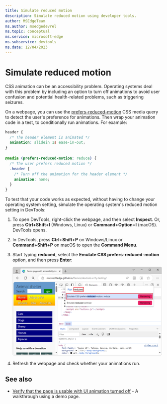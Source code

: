 ```yaml
---
title: Simulate reduced motion
description: Simulate reduced motion using developer tools.
author: MSEdgeTeam
ms.author: msedgedevrel
ms.topic: conceptual
ms.service: microsoft-edge
ms.subservice: devtools
ms.date: 12/04/2023
---
```

# Simulate reduced motion

CSS animation can be an accessibility problem.  Operating systems deal with this problem by including an option to turn off animations to avoid user confusion and potential health-related problems, such as triggering seizures.

On a webpage, you can use the [prefers-reduced-motion](https://developer.mozilla.org/docs/Web/CSS/@media/prefers-reduced-motion) CSS media query to detect the user's preference for animations.  Then wrap your animation code in a test, to conditionally run animations.  For example:

```css
header {
  /* The header element is animated */
  animation: slidein 1s ease-in-out;
}

@media (prefers-reduced-motion: reduce) {
  /* The user prefers reduced motion */
  .header {
    /* Turn off the animation for the header element */
    animation: none;
  }
}
```

To test that your code works as expected, without having to change your operating system setting, simulate the operating system's reduced motion setting in DevTools:

1. To open DevTools, right-click the webpage, and then select **Inspect**.  Or, press **Ctrl+Shift+I** (Windows, Linux) or **Command+Option+I** (macOS).  DevTools opens.

1. In DevTools, press **Ctrl+Shift+P** on Windows/Linux or **Command+Shift+P** on macOS to open the **Command Menu**.

1. Start typing **reduced**, select the **Emulate CSS prefers-reduced-motion** option, and then press **Enter**:

    ![The Emulate CSS prefers-reduced-motion option in the Command menu](./reduced-motion-simulation-images/reduced-motion-command-menu-entry.png)

1. Refresh the webpage and check whether your animations run.


<!-- ====================================================================== -->
## See also

*  [Verify that the page is usable with UI animation turned off](./test-reduced-ui-motion.md) - A walkthrough using a demo page.
